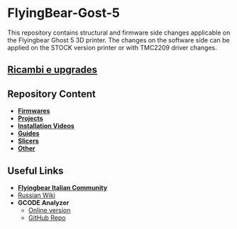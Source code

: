 # FlyingBear-Gost-5

This repository contains structural and firmware side changes applicable on the Flyingbear Ghost 5 3D printer.
The changes on the software side can be applied on the STOCK version printer or with TMC2209 driver changes.

## [Ricambi e upgrades](https://www.1612.it/wp/ricambi-e-upgrades-flying-bear-ghost-5/)

## Repository Content

- **[Firmwares](Firmwares)**
- **[Projects](Projects)**
- **[Installation Videos](Installation_Videos)**
- **[Guides](Guides)**
- **[Slicers](Slicers/README.md)**
- **[Other](Other)**


## Useful Links

- [**Flyingbear Italian Community**](https://fbghostita.miraheze.org/wiki/Pagina_principale)
- [Russian Wiki](https://flyingbear.info/ru/решения)
- **GCODE Analyzer**
    - [Online version](http://www.gcodeanalyser.com)
    - [GitHub Repo](https://github.com/syue87/GCodeAnalyser)

